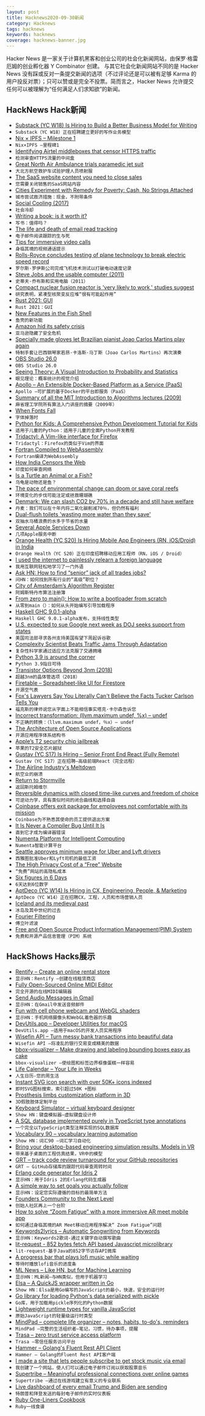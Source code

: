 ```yaml
---
layout: post
title: Hacknews2020-09-30新闻
category: Hacknews
tags: hacknews
keywords: hacknews
coverage: hacknews-banner.jpg
---
```


Hacker News 是一家关于计算机黑客和创业公司的社会化新闻网站，由保罗·格雷厄姆的创业孵化器 Y Combinator 创建。
与其它社会化新闻网站不同的是 Hacker News 没有踩或反对一条提交新闻的选项（不过评论还是可以被有足够 Karma 的用户投反对票）；只可以赞或是完全不投票。简而言之，Hacker News 允许提交任何可以被理解为“任何满足人们求知欲”的新闻。

## HackNews Hack新闻


- [Substack (YC W18) Is Hiring to Build a Better Business Model for Writing](https://substack.com/jobs)
- `Substack（YC W18）正在招聘建立更好的写作业务模型`
- [Nix × IPFS – Milestone 1](https://blog.ipfs.io/2020-09-08-nix-ipfs-milestone-1/)
- `Nix×IPFS –里程碑1`
- [Identifying Airtel middleboxes that censor HTTPS traffic](http://iamkush.me/sni-airtel/)
- `检测审查HTTPS流量的中间盒`
- [Great North Air Ambulance trials paramedic jet suit](https://www.bbc.co.uk/news/uk-england-54331994)
- `大北方航空救护车试验护理人员喷射服`
- [The SaaS website content you need to close sales](https://www.mikesonders.com/saas-website-content/)
- `您需要关闭销售的SaaS网站内容`
- [Cities Experiment with Remedy for Poverty: Cash, No Strings Attached](https://www.wsj.com/articles/cities-experiment-with-remedy-for-poverty-cash-no-strings-attached-11601371801)
- `城市尝试救济措施：现金，不附带条件`
- [Social Cooling (2017)](https://www.socialcooling.com/)
- `社会冷却`
- [Writing a book: is it worth it?](https://martin.kleppmann.com/2020/09/29/is-book-writing-worth-it.html)
- `写书：值得吗？`
- [The life and death of email read tracking](https://missiveapp.com/blog/life-and-death-of-read-tracking)
- `电子邮件阅读跟踪的生与死`
- [Tips for immersive video calls](https://www.benkuhn.net/vc/)
- `身临其境的视频通话提示`
- [Rolls-Royce concludes testing of plane technology to break electric speed record](https://techxplore.com/news/2020-09-rolls-royce-plane-technology-electric.html)
- `罗尔斯·罗伊斯公司完成飞机技术测试以打破电动速度记录`
- [Steve Jobs and the usable computer (2011)](https://www.w3.org/blog/2011/10/steve-jobs/)
- `史蒂夫·乔布斯和实用电脑（2011）`
- [Compact nuclear fusion reactor is 'very likely to work,' studies suggest](https://www.nytimes.com/2020/09/29/climate/nuclear-fusion-reactor.html)
- `研究表明，紧凑型核聚变反应堆“很有可能起作用”`
- [Rust 2021: GUI](https://raphlinus.github.io/rust/druid/2020/09/28/rust-2021.html)
- `Rust 2021：GUI`
- [New Features in the Fish Shell](https://lwn.net/SubscriberLink/832429/5a786cc0fed26353/)
- `鱼壳的新功能`
- [Amazon hid its safety crisis](https://www.revealnews.org/article/how-amazon-hid-its-safety-crisis/)
- `亚马逊隐藏了安全危机`
- [Specially made gloves let Brazilian pianist Joao Carlos Martins play again](https://www.chicagotribune.com/consumer-reviews/sns-magic-gloves-helped-brazilian-pianist-joao-carlos-martins-play-20200123-3jydwt47rjgd7bddvz4fc252a4-story.html)
- `特制手套让巴西钢琴家若昂·卡洛斯·马丁斯（Joao Carlos Martins）再次演奏`
- [OBS Studio 26.0](https://github.com/obsproject/obs-studio/releases/tag/26.0.0)
- `OBS Studio 26.0`
- [Seeing Theory: A Visual Introduction to Probability and Statistics](https://seeing-theory.brown.edu/index.html)
- `眼见理论：概率统计的视觉介绍`
- [Apollo – An Extensible Docker-Based Platform as a Service (PaaS)](https://gitlab.com/p3r.one/apollo)
- `Apollo –可扩展的基于Docker的平台即服务（PaaS）`
- [Summary of all the MIT Introduction to Algorithms lectures (2009)](https://catonmat.net/summary-of-mit-introduction-to-algorithms)
- `麻省理工学院所有算法入门讲座的摘要（2009年）`
- [When Fonts Fall](https://www.figma.com/blog/when-fonts-fall/)
- `字体掉落时`
- [Python for Kids: A Comprehensive Python Development Tutorial for Kids](https://github.com/mytechnotalent/Python-For-Kids)
- `适用于儿童的Python：适用于儿童的全面Python开发教程`
- [Tridactyl: A Vim-like interface for Firefox](https://github.com/tridactyl/tridactyl)
- `Tridactyl：Firefox的类似于Vim的界面`
- [Fortran Compiled to WebAssembly](https://github.com/StarGate01/Full-Stack-Fortran)
- `Fortran编译为WebAssembly`
- [How India Censors the Web](http://iamkush.me/how-india-censors-the-web/)
- `印度如何审查网络`
- [Is a Turtle an Animal or a Fish?](https://www.laphamsquarterly.org/roundtable/turtle-animal-or-fish)
- `乌龟是动物还是鱼？`
- [The pace of environmental change can doom or save coral reefs](https://phys.org/news/2020-09-pace-environmental-doom-coral-reefs.html)
- `环境变化的步伐可能注定或拯救珊瑚礁`
- [Denmark: We can slash CO2 by 70% in a decade and still have welfare](https://www.reuters.com/article/us-climate-change-denmark/denmark-we-can-slash-co2-by-70-in-a-decade-and-still-have-welfare-idUSKBN26K27E)
- `丹麦：我们可以在十年内将二氧化碳削减70％，但仍然有福利`
- [Dual-flush toilets 'wasting more water than they save'](https://www.theguardian.com/environment/2020/sep/29/dual-flush-toilets-wasting-more-water-than-they-save)
- `双抽水马桶浪费的水多于节省的水量`
- [Several Apple Services Down](https://www.apple.com/support/systemstatus/)
- `几项Apple服务中断`
- [Orange Health (YC S20) Is Hiring Mobile App Engineers (RN, iOS/Droid) in India](https://angel.co/company/orange-health/jobs/945677-experienced-mobile-app-engineer-react-native-ios-android)
- `Orange Health（YC S20）正在印度招聘移动应用工程师（RN，iOS / Droid）`
- [I used the internet to painlessly relearn a foreign language](https://medium.com/@robertwiblin/how-i-used-the-internet-to-painlessly-relearn-a-foreign-language-and-you-could-to-63139f0dc5b6)
- `我用互联网轻松地学习了一门外语`
- [Ask HN: How to find “senior” jack of all trades jobs?](item?id=24634939)
- `问HN：如何找到所有行业的“高级”职位？`
- [City of Amsterdam’s Algorithm Register](https://algoritmeregister.amsterdam.nl/en/ai-register/)
- `阿姆斯特丹市算法注册簿`
- [From zero to main(): How to write a bootloader from scratch](https://interrupt.memfault.com/blog/how-to-write-a-bootloader-from-scratch)
- `从零到main（）：如何从头开始编写引导加载程序`
- [Haskell GHC 9.0.1-alpha](https://mail.haskell.org/pipermail/ghc-devs/2020-September/019286.html)
- `Haskell GHC 9.0.1-alpha发布，支持线性类型`
- [U.S. expected to sue Google next week as DOJ seeks support from states](https://www.reuters.com/article/us-tech-antitrust-google/u-s-expected-to-sue-google-next-week-as-doj-seeks-support-from-states-idUSKBN26K3SR)
- `美国司法部寻求各州支持美国有望下周起诉谷歌`
- [Complexity Scientist Beats Traffic Jams Through Adaptation](https://www.quantamagazine.org/complexity-scientist-beats-traffic-jams-through-adaptation-20200928/)
- `复杂性科学家通过适应方法克服了交通拥堵`
- [Python 3.9 is around the corner](https://lwn.net/Articles/831783/)
- `Python 3.9指日可待`
- [Transistor Options Beyond 3nm (2018)](https://semiengineering.com/transistor-options-beyond-3nm/)
- `超越3nm的晶体管选项（2018）`
- [Firetable – Spreadsheet-like UI for Firestore](https://firetable.io/)
- `开源空气表`
- [Fox's Lawyers Say You Literally Can't Believe the Facts Tucker Carlson Tells You](https://www.npr.org/2020/09/29/917747123/you-literally-cant-believe-the-facts-tucker-carlson-tells-you-so-say-fox-s-lawye)
- `福克斯的律师说您从字面上不能相信事实塔克·卡尔森告诉您`
- [Incorrect transformation: (llvm.maximum undef, %x) – undef](https://bugs.llvm.org/show_bug.cgi?id=47567)
- `不正确的转换：（llvm.maximum undef，％x）– undef`
- [The Architecture of Open Source Applications](http://aosabook.org)
- `开源应用程序体系结构书`
- [Apple’s T2 security chip jailbreak](https://reportcybercrime.com/hackers-jailbreak-apples-t2-security-chip-powered-by-bridgeos/)
- `苹果的T2安全芯片越狱`
- [Gustav (YC S17) Is Hiring – Senior Front End React (Fully Remote)](https://gustav-technologies-inc.breezy.hr/p/e2cdec295d2001)
- `Gustav（YC S17）正在招聘–高级前端React（完全远程）`
- [The Airline Industry's Meltdown](https://www.theguardian.com/world/2020/sep/29/inside-the-airline-industry-meltdown-coronavirus-pandemic)
- `航空业的崩溃`
- [Return to Stormville](http://www.os2museum.com/wp/return-to-stormville/)
- `返回斯托姆维尔`
- [Reversible dynamics with closed time-like curves and freedom of choice](https://iopscience.iop.org/article/10.1088/1361-6382/aba4bc)
- `可逆动力学，具有类似时间的闭合曲线和选择自由`
- [Coinbase offers exit package for employees not comfortable with its mission](https://www.theblockcrypto.com/post/79247/coinbase-offers-exit-package-for-employees-not-comfortable-with-its-mission)
- `Coinbase为不熟悉其使命的员工提供退出方案`
- [It Is Never a Compiler Bug Until It Is](http://r6.ca/blog/20200929T023701Z.html)
- `直到它才成为编译器错误`
- [Numenta Platform for Intelligent Computing](https://github.com/numenta/nupic)
- `Numenta智能计算平台`
- [Seattle approves minimum wage for Uber and Lyft drivers](https://www.cnet.com/news/seattle-approves-minimum-wage-for-uber-and-lyft-drivers/)
- `西雅图批准Uber和Lyft司机的最低工资`
- [The High Privacy Cost of a “Free” Website](https://themarkup.org/blacklight/2020/09/22/blacklight-tracking-advertisers-digital-privacy-sensitive-websites)
- `“免费”网站的高隐私成本`
- [Six figures in 6 Days](https://tr.af/6)
- `6天达到6位数字`
- [AptDeco (YC W14) Is Hiring in CX, Engineering, People, & Marketing](https://www.aptdeco.com/careers)
- `AptDeco（YC W14）正在招聘CX，工程，人员和市场营销人员`
- [Iceland and its medieval past](https://www.medievalists.net/2020/09/medieval-past-present-iceland/)
- `冰岛及其中世纪的过去`
- [Fourier Filtering](http://bigwww.epfl.ch/demo/ip/demos/FFT-filtering/)
- `傅立叶滤波`
- [Free and Open Source Product Information Management(PIM) System](https://www.openpim.org)
- `免费和开源产品信息管理（PIM）系统`


## HackShows Hacks展示

- [ Rentify – Create an online rental store](https://rentify.store)
- `显示HN：Rentify –创建在线租赁商店`
- [ Fully Open-Sourced Online MIDI Editor](https://signal.vercel.app/)
- `完全开源的在线MIDI编辑器`
- [ Send Audio Messages in Gmail](https://nat.app/gmail-record-audio)
- `显示HN：在Gmail中发送音频邮件`
- [ Fun with cell phone webcam and WebGL shaders](https://acidicworks.github.io/AcidFilters/)
- `显示HN：手机网络摄像头和WebGL着色器的乐趣`
- [ DevUtils.app – Developer Utilities for macOS](item?id=24604291)
- `DevUtils.app –适用于macOS的开发人员实用程序`
- [ Wisefin API – Turn messy bank transactions into beautiful data](https://wisefin.ai?hn)
- `Wisefin API –将凌乱的银行交易变成精美的数据`
- [ bbox-visualizer – Make drawing and labeling bounding boxes easy as cake](https://github.com/shoumikchow/bbox-visualizer)
- `bbox-visualizer –使绘图和标签边界框像蛋糕一样容易`
- [ Life Calendar – Your Life in Weeks](https://life-calendar-in-weeks.vercel.app)
- `人生日历-您的周生活`
- [ Instant SVG icon search with over 50K+ icons indexed](https://iconsear.ch/search.html)
- `即时SVG图标搜索，索引超过50K +图标`
- [ Prosthesis limbs customization platform in 3D](http://coleg.co)
- `3D假肢肢体定制平台`
- [ Keyboard Simulator – virtual keyboard designer](https://keyboardsimulator.xyz/)
- `Show HN：键盘模拟器–虚拟键盘设计师`
- [ A SQL database implemented purely in TypeScript type annotations](https://github.com/codemix/ts-sql)
- `一个完全以TypeScript类型注释实现的SQL数据库`
- [ Vocabulary 90 – vocabulary learning automation](https://gsuite.google.com/marketplace/app/vocabulary_90/637385062408)
- `Show HN：词汇90 –词汇学习自动化`
- [ Bring your desktop-based engineering simulation results, Models in VR](http://visulity.com)
- `带来基于桌面的工程仿真结果，VR中的模型`
- [ GRT – track code review turnaround for your GitHub repositories](https://github.com/aavshr/grt)
- `GRT – GitHub存储库的跟踪代码审查周转时间`
- [ Erlang code generator for Idris 2](https://github.com/chrrasmussen/Idris2-Erlang)
- `显示HN：用于Idris 2的Erlang代码生成器`
- [ A simple way to set goals you actually follow](https://motion.hoanhan.co/)
- `显示HN：设定您实际遵循的目标的最简单方法`
- [ Founders Community to the Next Level](https://peerpull.com/)
- `创始人社区再上一个台阶`
- [ How to solve “Zoom Fatigue” with a more immersive AR meet mobile app](https://varaxr.com)
- `如何通过身临其境的AR Meet移动应用程序解决“ Zoom Fatigue”问题`
- [ Keywords2lyrics – Automatic Songwriting from Keywords](http://lyrics.mathigatti.com/)
- `显示HN：Keywords2歌词-通过关键字自动撰写歌曲`
- [ lit-request - 852 bytes fetch API based Javascript microlibrary](https://github.com/thobyv/lit-request#readme)
- `lit-request-基于Java的852字节访存API微库`
- [ A progress bar that plays lofi music while waiting](https://github.com/sri-rad/tqdj)
- `等待时播放lofi音乐的进度条`
- [ ML News – Like HN, but for Machine Learning](http://mln.dev)
- `显示HN：ML新闻–与HN类似，但用于机器学习`
- [ Elsa – A QuickJS wrapper written in Go](https://github.com/elsaland/elsa)
- `Show HN：Elsa是用Go编写的JavaScript的最小，快速，安全的运行时`
- [ Go library for loading Python's data serialized with pickle](https://github.com/nlpodyssey/gopickle)
- `Go库，用于加载用pickle序列化的Python数据`
- [ Lightweight runtime types for vanilla JavaScript](https://github.com/cris691/vanillatype)
- `原始JavaScript的轻量级运行时类型`
- [ MindPad – complete life organizer – notes, habits, to-do's, reminders](https://www.mindpad.io)
- `MindPad –完整的生活组织者–笔记，习惯，待办事项，提醒`
- [ Trasa – zero trust service access platform](https://www.trasa.io/)
- `Trasa –零信任服务访问平台`
- [ Hammer – Golang's Fluent Rest API Client](https://github.com/ShaileshSurya/hammer)
- `Hammer – Golang的Fluent Rest API客户端`
- [ I made a site that lets people subscribe to get stock music via email](https://soundstash.io/)
- `我创建了一个网站，使人们可以通过电子邮件订阅以获取股票音乐`
- [ Supertribe – Meaningful professional connections over online games](https://supertribe.gg)
- `Supertribe –通过在线游戏建立有意义的专业联系`
- [ Live dashboard of every email Trump and Biden are sending](https://sendview.io/trump-v-biden)
- `特朗普和拜登发送的每封电子邮件的实时仪表板`
- [ Ruby One-Liners Cookbook](https://learnbyexample.github.io/learn_ruby_oneliners/one-liner-introduction.html)
- `Ruby一线食谱`

